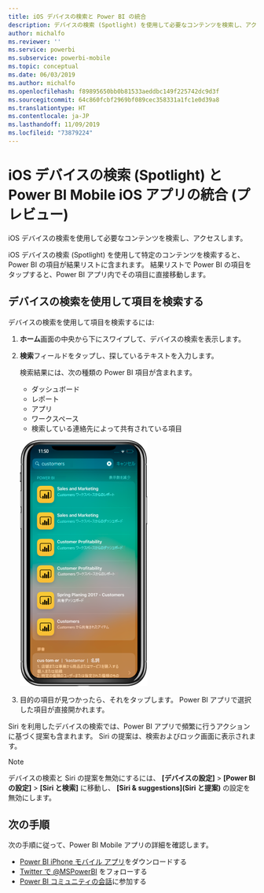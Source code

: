 ```yaml
---
title: iOS デバイスの検索と Power BI の統合
description: デバイスの検索 (Spotlight) を使用して必要なコンテンツを検索し、アクセスします
author: michalfo
ms.reviewer: ''
ms.service: powerbi
ms.subservice: powerbi-mobile
ms.topic: conceptual
ms.date: 06/03/2019
ms.author: michalfo
ms.openlocfilehash: f89895650bb0b81533aeddbc149f225742dc9d3f
ms.sourcegitcommit: 64c860fcbf2969bf089cec358331a1fc1e0d39a8
ms.translationtype: HT
ms.contentlocale: ja-JP
ms.lasthandoff: 11/09/2019
ms.locfileid: "73879224"
---
```

# <a name="ios-device-search-spotlight-integration-with-power-bi-mobile-ios-app-preview"></a>iOS デバイスの検索 (Spotlight) と Power BI Mobile iOS アプリの統合 (プレビュー)
iOS デバイスの検索を使用して必要なコンテンツを検索し、アクセスします。

iOS デバイスの検索 (Spotlight) を使用して特定のコンテンツを検索すると、Power BI の項目が結果リストに含まれます。 結果リストで Power BI の項目をタップすると、Power BI アプリ内でその項目に直接移動します。

## <a name="find-items-using-device-search"></a>デバイスの検索を使用して項目を検索する

デバイスの検索を使用して項目を検索するには:

1. **ホーム**画面の中央から下にスワイプして、デバイスの検索を表示します。

2. **検索**フィールドをタップし、探しているテキストを入力します。
 
   検索結果には、次の種類の Power BI 項目が含まれます。

    * ダッシュボード
    * レポート
    * アプリ
    * ワークスペース
    * 検索している連絡先によって共有されている項目

    ![iOS デバイスの検索での Power BI 検索の結果を示すスクリーンショット](./media/mobile-apps-ios-siri-search/power-bi-spotlight-search.png)

 3. 目的の項目が見つかったら、それをタップします。 Power BI アプリで選択した項目が直接開かれます。 

Siri を利用したデバイスの検索では、Power BI アプリで頻繁に行うアクションに基づく提案も含まれます。 Siri の提案は、検索およびロック画面に表示されます。

>[!NOTE]
>
>デバイスの検索と Siri の提案を無効にするには、 **[デバイスの設定]** > **[Power BI の設定]** > **[Siri と検索]** に移動し、 **[Siri & suggestions]\(Siri と提案\)** の設定を無効にします。
>

## <a name="next-steps"></a>次の手順
次の手順に従って、Power BI Mobile アプリの詳細を確認します。 

* [Power BI iPhone モバイル アプリ](https://go.microsoft.com/fwlink/?LinkId=522062)をダウンロードする
* [Twitter で @MSPowerBI](https://twitter.com/MSPowerBI) をフォローする
* [Power BI コミュニティの会話](https://community.powerbi.com/)に参加する

